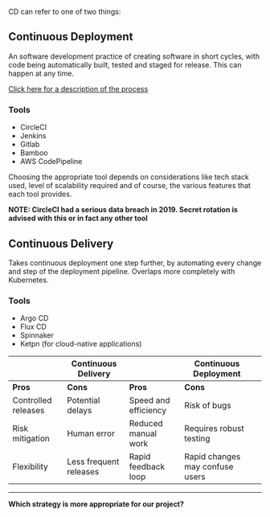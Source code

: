 CD can refer to one of two things:

## Continuous Deployment

An software development practice of creating software in short cycles, with code being automatically built, tested and staged for release. This can happen at any time.

[Click here for a description of the process](https://en.wikipedia.org/wiki/Continuous_delivery?useskin=vector#/media/File:Continuous_Delivery_process_diagram.svg)

### Tools
- CircleCI
- Jenkins
- Gitlab
- Bamboo
- AWS CodePipeline

Choosing the appropriate tool depends on considerations like tech stack used, level of scalability required and of course, the various features that each tool provides.

**NOTE: CircleCI had a serious data breach in 2019. Secret rotation is advised with this or in fact any other tool** 

## Continuous Delivery

Takes continuous deployment one step further, by automating every change and step of the deployment pipeline. Overlaps more completely with Kubernetes.

### Tools
- Argo CD
- Flux CD
- Spinnaker
- Ketpn (for cloud-native applications)


|                    | Continuous Delivery  |                    | Continuous Deployment |                             |
|--------------------|----------------------|--------------------|-----------------------|-----------------------------|
| **Pros**           | **Cons**             | **Pros**           | **Cons**              |                             |
| Controlled releases| Potential delays     | Speed and efficiency| Risk of bugs          |                             |
| Risk mitigation    | Human error          | Reduced manual work | Requires robust testing|                             |
| Flexibility        | Less frequent releases| Rapid feedback loop| Rapid changes may confuse users |


---

**Which strategy is more appropriate for our project?**

